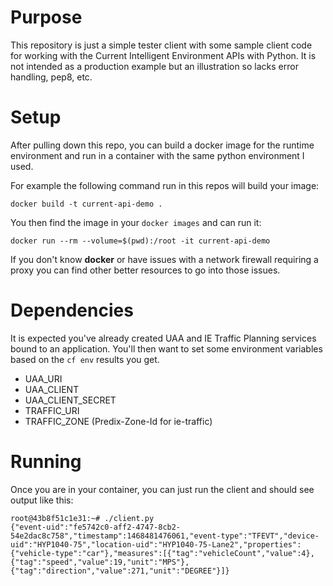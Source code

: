 
# Purpose

This repository is just a simple tester client with some sample client code for
working with the Current Intelligent Environment APIs with Python.  It is not
intended as a production example but an illustration so lacks error handling,
pep8, etc.

# Setup

After pulling down this repo, you can build a docker image for the runtime
environment and run in a container with the same python environment I used.

For example the following command run in this repos will build your image:
```
docker build -t current-api-demo .
```

You then find the image in your `docker images` and can run it:
```
docker run --rm --volume=$(pwd):/root -it current-api-demo
```

If you don't know **docker** or have issues with a network firewall requiring a
proxy you can find other better resources to go into those issues.

# Dependencies

It is expected you've already created UAA and IE Traffic Planning services
bound to an application.  You'll then want to set some environment variables
based on the `cf env` results you get.

- UAA_URI
- UAA_CLIENT
- UAA_CLIENT_SECRET
- TRAFFIC_URI
- TRAFFIC_ZONE (Predix-Zone-Id for ie-traffic)

# Running

Once you are in your container, you can just run the client and should see
output like this:
```
root@43b8f51c1e31:~# ./client.py
{"event-uid":"fe5742c0-aff2-4747-8cb2-54e2dac8c758","timestamp":1468481476061,"event-type":"TFEVT","device-uid":"HYP1040-75","location-uid":"HYP1040-75-Lane2","properties":{"vehicle-type":"car"},"measures":[{"tag":"vehicleCount","value":4},{"tag":"speed","value":19,"unit":"MPS"},{"tag":"direction","value":271,"unit":"DEGREE"}]}
```

